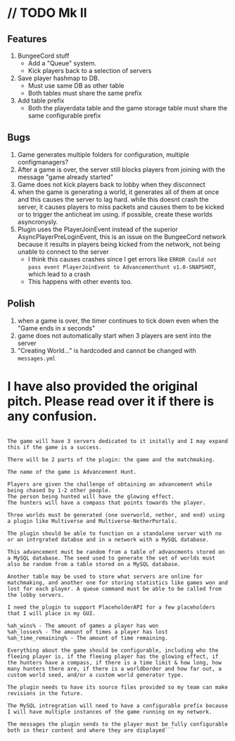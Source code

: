 # // TODO Mk II

## Features

1. BungeeCord stuff
    * Add a "Queue" system.
    * Kick players back to a selection of servers
1. Save player hashmap to DB.
	* Must use same DB as other table
	* Both tables must share the same prefix
1. Add table prefix
	* Both the playerdata table and the game storage table must share the same configurable prefix

## Bugs

1. Game generates multiple folders for configuration, multiple configmanagers?
1. After a game is over, the server still blocks players from joining with the message "game already started"
1. Game does not kick players back to lobby when they disconnect
1. when the game is generating a world, it generates all of them at once and this causes the server to lag hard. while this doesnt crash the server, it causes players to miss packets and causes them to be kicked or to trigger the anticheat im using. if possible, create these worlds asyncronysly.
1. Plugin uses the PlayerJoinEvent instead of the superior AsyncPlayerPreLoginEvent, this is an issue on the BungeeCord network because it results in players being kicked from the network, not being unable to connect to the server
    * I think this causes crashes since I get errors like `ERROR Could not pass event PlayerJoinEvent to Advancementhunt v1.0-SNAPSHOT`, which lead to a crash
    * This happens with other events too.

## Polish

1. when a game is over, the timer continues to tick down even when the "Game ends in x seconds"
1. game does not automatically start when 3 players are sent into the server
1. "Creating World..." is hardcoded and cannot be changed with `messages.yml`

# I have also provided the original pitch. Please read over it if there is any confusion.

```I need a plugin for a Minigame on my team's BungeeCord server network. My Budget is $25.

The game will have 3 servers dedicated to it initally and I may expand this if the game is a success.

There will be 2 parts of the plugin: the game and the matchmaking.

The name of the game is Advancement Hunt.

Players are given the challenge of obtaining an advancement while being chased by 1-2 other people.
The person being hunted will have the glowing effect.
The hunters will have a compass that points towards the player.

Three worlds must be generated (one overworld, nether, and end) using a plugin like Multiverse and Multiverse-NetherPortals.

The plugin should be able to function on a standalone server with no or an intrgrated databse and in a network with a MySQL database.

This advancement must be random from a table of advancments stored on a MySQL database. The seed used to generate the set of worlds must also be random from a table stored on a MySQL database.

Another table may be used to store what servers are online for matchmaking, and another one for storing statistics like games won and lost for each player. A queue command must be able to be called from the lobby servers.

I need the plugin to support PlaceholderAPI for a few placeholders that I will place in my GUI.

%ah_wins% - The amount of games a player has won
%ah_losses% - The amount of times a player has lost
%ah_time_remaining% - The amount of time remaining.

Everything about the game should be configurable, including who the fleeing player is, if the fleeing player has the glowing effect, if the hunters have a compass, if there is a time limit & how long, how many hunters there are, if there is a worldborder and how far out, a custom world seed, and/or a custom world generator type. 

The plugin needs to have its source files provided so my team can make revisions in the future.

The MySQL intregration will need to have a configurable prefix because I will have multiple instances of the game running on my network.

The messages the plugin sends to the player must be fully configurable both in their content and where they are displayed```
